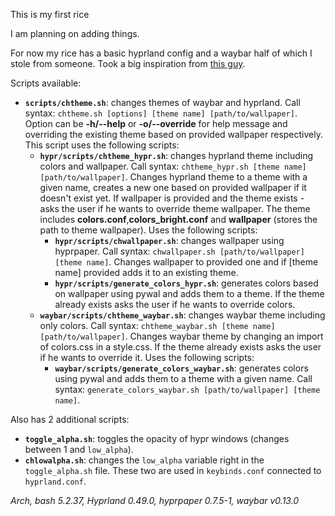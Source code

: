 This is my first rice

I am planning on adding things.

For now my rice has a basic hyprland config and a waybar half of which I stole from someone. Took a big inspiration from [this guy](https://www.reddit.com/r/unixporn/comments/1lr5ri8/hyprland_automatically_switching_themes/#lightbox).

Scripts available:
* **`scripts/chtheme.sh`**: changes themes of waybar and hyprland. Call syntax: `chtheme.sh [options] [theme name] [path/to/wallpaper]`. Option can be **-h/--help** or **-o/--override** for help message and overriding the existing theme based on provided wallpaper respectively. This script uses the following scripts:
    * **`hypr/scripts/chtheme_hypr.sh`**: changes hyprland theme including colors and wallpaper. Call syntax: `chtheme_hypr.sh [theme name] [path/to/wallpaper]`. Changes hyprland theme to a theme with a given name, creates a new one based on provided wallpaper if it doesn't exist yet. If wallpaper is provided and the theme exists - asks the user if he wants to override theme wallpaper. The theme includes **colors.conf**,**colors_bright.conf** and **wallpaper** (stores the path to theme wallpaper). Uses the following scripts:
        * **`hypr/scripts/chwallpaper.sh`**: changes wallpaper using hyprpaper. Call syntax: `chwallpaper.sh [path/to/wallpaper] [theme name]`. Changes wallpaper to provided one and if [theme name] provided adds it to an existing theme.
        * **`hypr/scripts/generate_colors_hypr.sh`**: generates colors based on wallpaper using pywal and adds them to a theme. If the theme already exists asks the user if he wants to override colors.
    * **`waybar/scripts/chtheme_waybar.sh`**: changes waybar theme including only colors. Call syntax: `chtheme_waybar.sh [theme name] [path/to/wallpaper]`. Changes waybar theme by changing an import of colors.css in a style.css. If the theme already exists asks the user if he wants to override it. Uses the following scripts:
        * **`waybar/scripts/generate_colors_waybar.sh`**: generates colors using pywal and adds them to a theme with a given name. Call syntax: `generate_colors_waybar.sh [path/to/wallpaper] [theme name]`.

Also has 2 additional scripts:
* **`toggle_alpha.sh`**: toggles the opacity of hypr windows (changes between 1 and `low_alpha`).
* **`chlowalpha.sh`**: changes the `low_alpha` variable right in the `toggle_alpha.sh` file.
These two are used in `keybinds.conf` connected to `hyprland.conf`.

*Arch, bash 5.2.37, Hyprland 0.49.0, hyprpaper 0.7.5-1, waybar v0.13.0*

